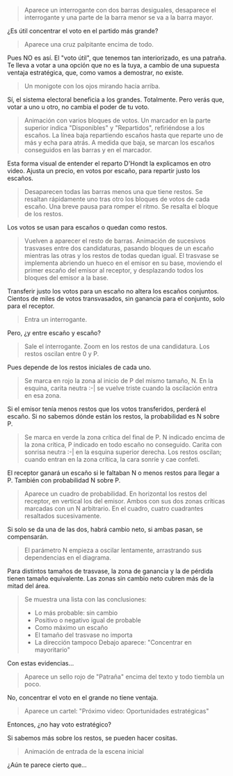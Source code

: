 > Aparece un interrogante con dos barras desiguales,
> desaparece el interrogante y una parte de la barra menor se va a la barra mayor.

¿Es útil concentrar el voto en el partido más grande?

> Aparece una cruz palpitante encima de todo.

Pues NO es así.
El "voto útil", que tenemos tan interiorizado, es una patraña.
Te lleva a votar a una opción que no es la tuya,
a cambio de una supuesta ventaja estratégica,
que, como vamos a demostrar, no existe.

> Un monigote con los ojos mirando hacia arriba.

Sí, el sistema electoral beneficia a los grandes. Totalmente.
Pero verás que, votar a uno u otro, no cambia el poder de tu voto.

> Animación con varios bloques de votos.
> Un marcador en la parte superior indica "Disponibles" y "Repartidos", refiriéndose a los escaños.
> La línea baja repartiendo escaños hasta que reparte uno de más y echa para atrás.
> A medida que baja, se marcan los escaños conseguidos en las barras y en el marcador.

Esta forma visual de entender el reparto D'Hondt la explicamos en otro video.
Ajusta un precio, en votos por escaño, para repartir justo los escaños.

> Desaparecen todas las barras menos una que tiene restos.
> Se resaltan rápidamente uno tras otro los bloques de votos de cada escaño.
> Una breve pausa para romper el ritmo.
> Se resalta el bloque de los restos.

Los votos se usan para escaños o quedan como restos.

> Vuelven a aparecer el resto de barras.
> Animación de sucesivos trasvases entre dos candidaturas,
> pasando bloques de un escaño mientras las otras y los restos de todas quedan igual.
> El trasvase se implementa abriendo un hueco en el emisor en su base,
> moviendo el primer escaño del emisor al receptor, y desplazando todos los bloques del emisor a la base.

Transferir justo los votos para un escaño no altera los escaños conjuntos.
Cientos de miles de votos transvasados,
sin ganancia para el conjunto, solo para el receptor.

> Entra un interrogante.

Pero, ¿y entre escaño y escaño?

> Sale el interrogante. Zoom en los restos de una candidatura.
> Los restos oscilan entre 0 y P.

Pues depende de los restos iniciales de cada uno.

> Se marca en rojo la zona al inicio de P del mismo tamaño, N.
> En la esquina, carita neutra :-| se vuelve triste cuando la oscilación entra en esa zona.

Si el emisor tenía menos restos que los votos transferidos, perderá el escaño.
Si no sabemos dónde están los restos,
la probabilidad es N sobre P.

> Se marca en verde la zona crítica del final de P.
> N indicado encima de la zona crítica, P indicado en todo escaño no conseguido.
> Carita con sonrisa neutra :-| en la esquina superior derecha.
> Los restos oscilan; cuando entran en la zona crítica, la cara sonríe y cae confeti.

El receptor ganará un escaño si le faltaban N o menos restos para llegar a P.
También con probabilidad N sobre P.

> Aparece un cuadro de probabilidad.
> En horizontal los restos del receptor, en vertical los del emisor.
> Ambos con sus dos zonas críticas marcadas con un N arbitrario.
> En el cuadro, cuatro cuadrantes resaltados sucesivamente.

Si solo se da una de las dos, habrá cambio neto,
si ambas pasan, se compensarán.

> El parámetro N empieza a oscilar lentamente, arrastrando sus dependencias en el diagrama.

Para distintos tamaños de trasvase,
la zona de ganancia y la de pérdida tienen tamaño equivalente.
Las zonas sin cambio neto cubren más de la mitad del área.

> Se muestra una lista con las conclusiones:
> - Lo más probable: sin cambio
> - Positivo o negativo igual de probable
> - Como máximo un escaño
> - El tamaño del trasvase no importa
> - La dirección tampoco
> Debajo aparece:
> "Concentrar en mayoritario"

Con estas evidencias...

> Aparece un sello rojo de "Patraña" encima del texto y todo tiembla un poco.

No, concentrar el voto en el grande no tiene ventaja.

> Aparece un cartel: "Próximo video: Oportunidades estratégicas"

Entonces, ¿no hay voto estratégico?

Si sabemos más sobre los restos, se pueden hacer cositas.

> Animación de entrada de la escena inicial

¿Aún te parece cierto que...
